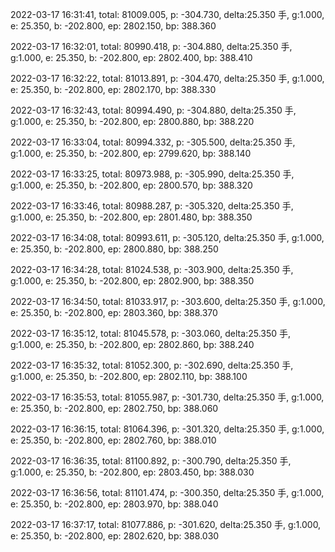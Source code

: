 2022-03-17 16:31:41, total: 81009.005, p: -304.730, delta:25.350 手, g:1.000, e: 25.350, b: -202.800, ep: 2802.150, bp: 388.360

2022-03-17 16:32:01, total: 80990.418, p: -304.880, delta:25.350 手, g:1.000, e: 25.350, b: -202.800, ep: 2802.400, bp: 388.410

2022-03-17 16:32:22, total: 81013.891, p: -304.470, delta:25.350 手, g:1.000, e: 25.350, b: -202.800, ep: 2802.170, bp: 388.330

2022-03-17 16:32:43, total: 80994.490, p: -304.880, delta:25.350 手, g:1.000, e: 25.350, b: -202.800, ep: 2800.880, bp: 388.220

2022-03-17 16:33:04, total: 80994.332, p: -305.500, delta:25.350 手, g:1.000, e: 25.350, b: -202.800, ep: 2799.620, bp: 388.140

2022-03-17 16:33:25, total: 80973.988, p: -305.990, delta:25.350 手, g:1.000, e: 25.350, b: -202.800, ep: 2800.570, bp: 388.320

2022-03-17 16:33:46, total: 80988.287, p: -305.320, delta:25.350 手, g:1.000, e: 25.350, b: -202.800, ep: 2801.480, bp: 388.350

2022-03-17 16:34:08, total: 80993.611, p: -305.120, delta:25.350 手, g:1.000, e: 25.350, b: -202.800, ep: 2800.880, bp: 388.250

2022-03-17 16:34:28, total: 81024.538, p: -303.900, delta:25.350 手, g:1.000, e: 25.350, b: -202.800, ep: 2802.900, bp: 388.350

2022-03-17 16:34:50, total: 81033.917, p: -303.600, delta:25.350 手, g:1.000, e: 25.350, b: -202.800, ep: 2803.360, bp: 388.370

2022-03-17 16:35:12, total: 81045.578, p: -303.060, delta:25.350 手, g:1.000, e: 25.350, b: -202.800, ep: 2802.860, bp: 388.240

2022-03-17 16:35:32, total: 81052.300, p: -302.690, delta:25.350 手, g:1.000, e: 25.350, b: -202.800, ep: 2802.110, bp: 388.100

2022-03-17 16:35:53, total: 81055.987, p: -301.730, delta:25.350 手, g:1.000, e: 25.350, b: -202.800, ep: 2802.750, bp: 388.060

2022-03-17 16:36:15, total: 81064.396, p: -301.320, delta:25.350 手, g:1.000, e: 25.350, b: -202.800, ep: 2802.760, bp: 388.010

2022-03-17 16:36:35, total: 81100.892, p: -300.790, delta:25.350 手, g:1.000, e: 25.350, b: -202.800, ep: 2803.450, bp: 388.030

2022-03-17 16:36:56, total: 81101.474, p: -300.350, delta:25.350 手, g:1.000, e: 25.350, b: -202.800, ep: 2803.970, bp: 388.040

2022-03-17 16:37:17, total: 81077.886, p: -301.620, delta:25.350 手, g:1.000, e: 25.350, b: -202.800, ep: 2802.620, bp: 388.030